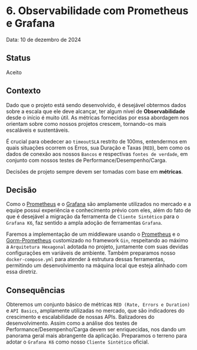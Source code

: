 # 6. Observabilidade com Prometheus e Grafana

Data: 10 de dezembro de 2024

## Status

Aceito

## Contexto

Dado que o projeto está sendo desenvolvido, é desejável obtermos dados sobre a escala que ele deve alcançar, ter algum nível de __Observabilidade__ desde o início é muito útil. As métricas fornecidas por essa abordagem nos orientam sobre como nossos projetos crescem, tornando-os mais escaláveis e sustentáveis.

É crucial para obedecer ao `timeoutSLA` restrito de 100ms, entendermos em quais situações ocorrem os Erros, sua Duração e Taxas (`RED`), bem como os dados de conexão aos nossos `Bancos` e respectivas `fontes de verdade`, em conjunto com nossos testes de Performance/Desempenho/Carga.

Decisões de projeto sempre devem ser tomadas com base em __métricas__.

## Decisão

Como o [Prometheus](https://prometheus.io/) e o [Grafana](https://grafana.com/) são amplamente utilizados no mercado e a equipe possui experiência e conhecimento prévio com eles, além do fato de que é desejável a migração da ferramenta de `Cliente Sintético` para o `Grafana K6`, faz sentido a ampla adoção de ferramentas `Grafana`.

Faremos a implementação de um middleware usando o [Prometheus](https://github.com/prometheus/client_golang) e o [Gorm-Prometheus](https://github.com/go-gorm/prometheus) customizado no framework `Gin`, respeitando ao máximo a `Arquitetura Hexagonal` adotada no projeto, juntamente com suas devidas configurações em variáveis de ambiente. Também preparamos nosso `docker-compose.yml` para atender à estrutura dessas ferramentas, permitindo um desenvolvimento na máquina local que esteja alinhado com essa diretriz.

## Consequências

Obteremos um conjunto básico de métricas `RED (Rate, Errors e Duration)` e `API Basics`, amplamente utilizadas no mercado, que são indicadores do crescimento e escalabilidade de nossas APIs. Balizadores do desenvolvimento. Assim como a análise dos testes de Performance/Desempenho/Carga devem ser enriquecidas, nos dando um panorama geral mais abrangente da aplicação. Preparamos o terreno para adotar o `Grafana K6` como nosso `Cliente Sintético` oficial.

